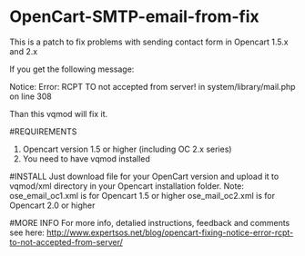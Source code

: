 # OpenCart-SMTP-email-from-fix
This is a patch to fix problems with sending contact form in Opencart 1.5.x and 2.x

If you get the following message:

Notice: Error: RCPT TO not accepted from server! in system/library/mail.php on line 308

Than this vqmod will fix it.

#REQUIREMENTS
1. Opencart version 1.5 or higher (including OC 2.x series)
2. You need to have vqmod installed

#INSTALL
Just download file for your OpenCart version and upload it to vqmod/xml directory in your Opencart installation folder.
Note:
ose_email_oc1.xml is for Opencart 1.5 or higher
ose_mail_oc2.xml is for Opencart 2.0 or higher

#MORE INFO
For more info, detalied instructions, feedback and comments see here:
http://www.expertsos.net/blog/opencart-fixing-notice-error-rcpt-to-not-accepted-from-server/
